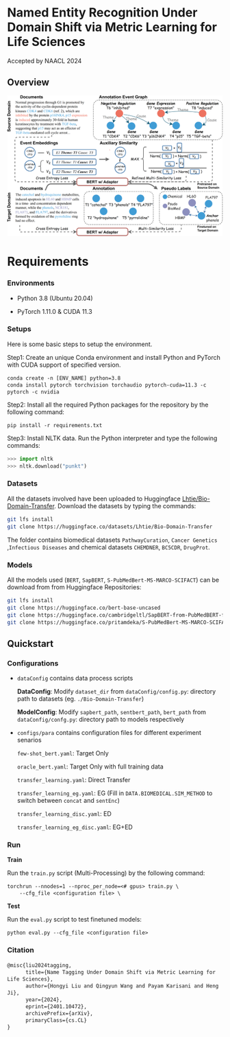 # Named Entity Recognition Under Domain Shift via Metric Learning for Life Sciences  

Accepted by NAACL 2024

## Overview

![](img/overview.png)

# Requirements

### Environments

* Python 3.8 (Ubuntu 20.04)

* PyTorch 1.11.0 & CUDA 11.3

### Setups

Here is some basic steps to setup the environment.

Step1: Create an unique Conda environment and install Python and PyTorch with CUDA support of specified version. 

```shell
conda create -n [ENV_NAME] python=3.8
conda install pytorch torchvision torchaudio pytorch-cuda=11.3 -c pytorch -c nvidia
```

Step2: Install all the required Python packages for the repository by the following command:

```shell
pip install -r requirements.txt
```

Step3: Install NLTK data. Run the Python interpreter and type the following commands:

```python
>>> import nltk
>>> nltk.download("punkt")
```

### Datasets

All the datasets involved have been uploaded to Huggingface [Lhtie/Bio-Domain-Transfer](https://huggingface.co/datasets/Lhtie/Bio-Domain-Transfer). Download the datasets by typing the commands:

```bash
git lfs install
git clone https://huggingface.co/datasets/Lhtie/Bio-Domain-Transfer
```

The folder contains biomedical datasets `PathwayCuration`, `Cancer Genetics` ,`Infectious Diseases` and chemical datasets `CHEMDNER`, `BC5CDR`, `DrugProt`.

### Models

All the models used (`BERT`, `SapBERT`, `S-PubMedBert-MS-MARCO-SCIFACT`) can be download from  from Huggingface Repositories:

```bash
git lfs install
git clone https://huggingface.co/bert-base-uncased
git clone https://huggingface.co/cambridgeltl/SapBERT-from-PubMedBERT-fulltext
git clone https://huggingface.co/pritamdeka/S-PubMedBert-MS-MARCO-SCIFACT
```

## Quickstart

### Configurations

* `dataConfig` contains data process scripts

	**DataConfig**:  Modify `dataset_dir` from `dataConfig/config.py`: directory  path to datasets (eg. `./Bio-Domain-Transfer`)

	**ModelConfig**: Modify `sapbert_path`, `sentbert_path`, `bert_path` from `dataConfig/confg.py`: directory path to models respectively

* `configs/para` contains configuration files for different experiment senarios

  `few-shot_bert.yaml`: Target Only

  `oracle_bert.yaml`: Target Only with full training data

  `transfer_learning.yaml`: Direct Transfer

  `transfer_learning_eg.yaml`: EG (Fill in `DATA.BIOMEDICAL.SIM_METHOD` to switch between `concat` and `sentEnc`)

  `transfer_learning_disc.yaml`: ED

  `transfer_learning_eg_disc.yaml`: EG+ED

### Run

**Train**

Run the `train.py` script (Multi-Processing) by the following command:

```shell
torchrun --nnodes=1 --nproc_per_node=<# gpus> train.py \
	--cfg_file <configuration file> \
```

**Test**

Run the `eval.py` script to test finetuned models:

```shell
python eval.py --cfg_file <configuration file>
```

### Citation

```
@misc{liu2024tagging,
      title={Name Tagging Under Domain Shift via Metric Learning for Life Sciences}, 
      author={Hongyi Liu and Qingyun Wang and Payam Karisani and Heng Ji},
      year={2024},
      eprint={2401.10472},
      archivePrefix={arXiv},
      primaryClass={cs.CL}
}
```

